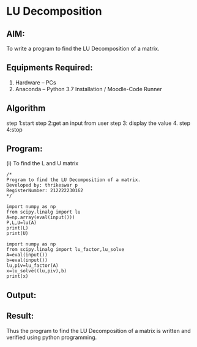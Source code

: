 # LU Decomposition 

## AIM:
To write a program to find the LU Decomposition of a matrix.

## Equipments Required:
1. Hardware – PCs
2. Anaconda – Python 3.7 Installation / Moodle-Code Runner

## Algorithm
step 1:start
step 2:get an input from user
step 3: display the value 4.
step 4:stop

## Program:
(i) To find the L and U matrix
```
/*
Program to find the LU Decomposition of a matrix.
Developed by: thrikeswar p
RegisterNumber: 212222230162
*/

import numpy as np
from scipy.linalg import lu
A=np.array(eval(input()))
P,L,U=lu(A)
print(L)
print(U)

import numpy as np
from scipy.linalg import lu_factor,lu_solve
A=eval(input())
b=eval(input())
lu,piv=lu_factor(A)
x=lu_solve((lu,piv),b)
print(x)
```
## Output:

## Result:
Thus the program to find the LU Decomposition of a matrix is written and verified using python programming.

